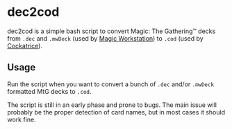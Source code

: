 dec2cod
=======
dec2cod is a simple bash script to convert Magic: The Gathering™ decks from `.dec` and `.mwDeck` (used by [Magic Workstation][1]) to `.cod` (used by [Cockatrice][2]).

[1]: http://www.magicworkstation.com/
[2]: http://cockatrice.de/index.php?a=project

Usage
-----
Run the script when you want to convert a bunch of `.dec` and/or `.mwDeck` formatted MtG decks to `.cod`.

The script is still in an early phase and prone to bugs. The main issue will probably be the proper detection of card names, but in most cases it should work fine.